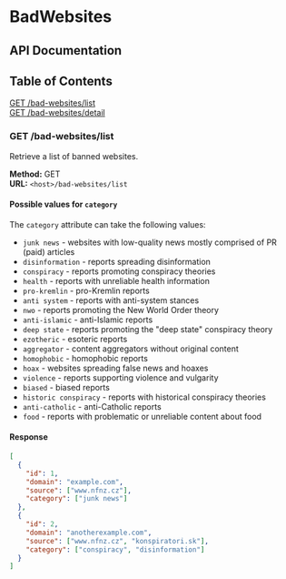 # BadWebsites

## API Documentation

## Table of Contents
[GET /bad-websites/list](#get-bad-websiteslist)\
[GET /bad-websites/detail](#get-bad-websitesdetailidid)

### GET /bad-websites/list

Retrieve a list of banned websites.

**Method:** GET  
**URL:** `<host>/bad-websites/list`

#### Possible values for `category`

The `category` attribute can take the following values:

- `junk news` - websites with low-quality news mostly comprised of PR (paid) articles
- `disinformation` - reports spreading disinformation
- `conspiracy` - reports promoting conspiracy theories
- `health` - reports with unreliable health information
- `pro-kremlin` - pro-Kremlin reports
- `anti system` - reports with anti-system stances
- `nwo` - reports promoting the New World Order theory
- `anti-islamic` - anti-Islamic reports
- `deep state` - reports promoting the "deep state" conspiracy theory
- `ezotheric` - esoteric reports
- `aggregator` - content aggregators without original content
- `homophobic` - homophobic reports
- `hoax` - websites spreading false news and hoaxes
- `violence` - reports supporting violence and vulgarity
- `biased` - biased reports
- `historic conspiracy` - reports with historical conspiracy theories
- `anti-catholic` - anti-Catholic reports
- `food` - reports with problematic or unreliable content about food

#### Response

```json
[
  {
    "id": 1,
    "domain": "example.com",
    "source": ["www.nfnz.cz"],
    "category": ["junk news"]
  },
  {
    "id": 2,
    "domain": "anotherexample.com",
    "source": ["www.nfnz.cz", "konspiratori.sk"],
    "category": ["conspiracy", "disinformation"]
  }
]
